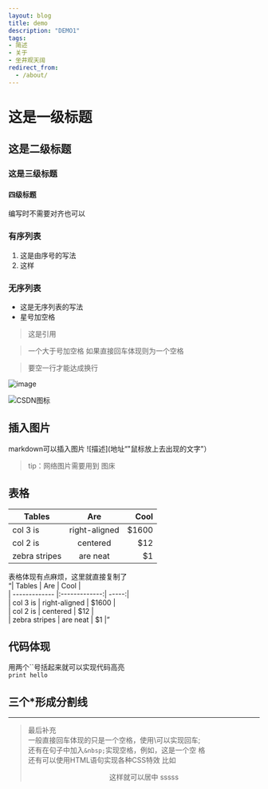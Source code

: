 ```yaml
---
layout: blog
title: demo
description: "DEMO1"
tags: 
- 简述
- 关于
- 坐井观天阔
redirect_from:
  - /about/
---
```


# 这是一级标题
## 这是二级标题
### 这是三级标题
#### 四级标题 

编写时不需要对齐也可以


### 有序列表
 1. 这是由序号的写法
 2. 这样

### 无序列表
* 这是无序列表的写法
* 星号加空格

> 这是引用

> 一个大于号加空格
> 如果直接回车体现则为一个空格

> 要空一行才能达成换行



 ![image](https://i.loli.net/2017/12/05/5a26725b21670.jpg)


 ![CSDN图标](1.jpg "这是CSDN的图标")

 ## 插入图片

 markdown可以插入图片
 ![描述](地址“"鼠标放上去出现的文字"）
 >tip：网络图片需要用到  图床


## 表格

| Tables        | Are           | Cool  |
| ------------- |:-------------:| -----:|
| col 3 is      | right-aligned | $1600 |
| col 2 is      | centered      |   $12 |
| zebra stripes | are neat      |    $1 |


表格体现有点麻烦，这里就直接复制了\
“| Tables      | Are           | Cool  |\
| ------------- |:-------------:| -----:|\
| col 3 is      | right-aligned | $1600 |\
| col 2 is      | centered      |   $12 |\
| zebra stripes | are neat      |    $1 |”

## 代码体现
用两个``号括起来就可以实现代码高亮\
`print hello`


## 三个*形成分割线
***

> 最后补充\
一般直接回车体现的只是一个空格，使用\可以实现回车;\
还有在句子中加入`&nbsp;`实现空格，例如，这是一个空&nbsp;格\
还有可以使用HTML语句实现各种CSS特效
比如<center>这样就可以居中
sssss
